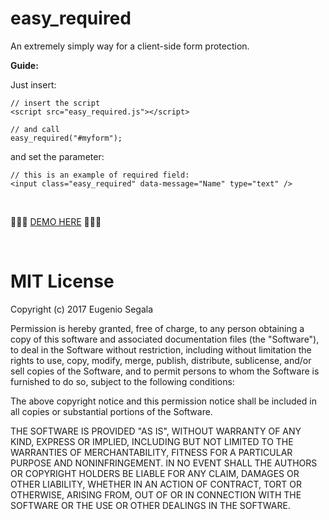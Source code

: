 # easy_required

An extremely simply way for a client-side form protection.

<strong>Guide:</strong>

Just insert:

```
// insert the script
<script src="easy_required.js"></script>

// and call
easy_required("#myform");
```

and set the parameter:

```
// this is an example of required field:
<input class="easy_required" data-message="Name" type="text" />
```
<br>

<p>💾💾💾 <a href="http://www.testersite.it/github/easy_required/v1/">DEMO HERE</a> 💾💾💾</p>

<br>

# MIT License

Copyright (c) 2017 Eugenio Segala

Permission is hereby granted, free of charge, to any person obtaining a copy
of this software and associated documentation files (the "Software"), to deal
in the Software without restriction, including without limitation the rights
to use, copy, modify, merge, publish, distribute, sublicense, and/or sell
copies of the Software, and to permit persons to whom the Software is
furnished to do so, subject to the following conditions:

The above copyright notice and this permission notice shall be included in all
copies or substantial portions of the Software.

THE SOFTWARE IS PROVIDED "AS IS", WITHOUT WARRANTY OF ANY KIND, EXPRESS OR
IMPLIED, INCLUDING BUT NOT LIMITED TO THE WARRANTIES OF MERCHANTABILITY,
FITNESS FOR A PARTICULAR PURPOSE AND NONINFRINGEMENT. IN NO EVENT SHALL THE
AUTHORS OR COPYRIGHT HOLDERS BE LIABLE FOR ANY CLAIM, DAMAGES OR OTHER
LIABILITY, WHETHER IN AN ACTION OF CONTRACT, TORT OR OTHERWISE, ARISING FROM,
OUT OF OR IN CONNECTION WITH THE SOFTWARE OR THE USE OR OTHER DEALINGS IN THE
SOFTWARE.
